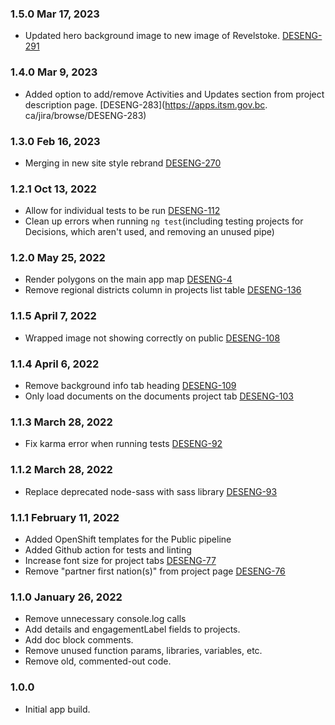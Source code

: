 ### 1.5.0 Mar 17, 2023
* Updated hero background image to new image of Revelstoke. [DESENG-291](https://apps.itsm.gov.bc.ca/jira/browse/DESENG-291)

### 1.4.0 Mar 9, 2023
* Added option to add/remove Activities and Updates section from project description page. [DESENG-283](https://apps.itsm.gov.bc.
ca/jira/browse/DESENG-283)

### 1.3.0 Feb 16, 2023
* Merging in new site style rebrand [DESENG-270](https://apps.itsm.gov.bc.ca/jira/browse/DESENG-270)

### 1.2.1 Oct 13, 2022
* Allow for individual tests to be run [DESENG-112](https://apps.itsm.gov.bc.ca/jira/browse/DESENG-112)
* Clean up errors when running `ng test`(including testing projects for Decisions, which aren't used, and removing an unused pipe)

### 1.2.0 May 25, 2022
* Render polygons on the main app map [DESENG-4](https://apps.itsm.gov.bc.ca/jira/browse/DESENG-4)
* Remove regional districts column in projects list table [DESENG-136](https://apps.itsm.gov.bc.ca/jira/browse/DESENG-136)

### 1.1.5 April 7, 2022
* Wrapped image not showing correctly on public [DESENG-108](https://apps.itsm.gov.bc.ca/jira/browse/DESENG-108)

### 1.1.4 April 6, 2022
* Remove background info tab heading [DESENG-109](https://apps.itsm.gov.bc.ca/jira/browse/DESENG-109)
* Only load documents on the documents project tab [DESENG-103](https://apps.itsm.gov.bc.ca/jira/browse/DESENG-103)

### 1.1.3 March 28, 2022
* Fix karma error when running tests [DESENG-92](https://apps.itsm.gov.bc.ca/jira/browse/DESENG-92)

### 1.1.2 March 28, 2022
* Replace deprecated node-sass with sass library [DESENG-93](https://apps.itsm.gov.bc.ca/jira/browse/DESENG-93)

### 1.1.1 February 11, 2022
* Added OpenShift templates for the Public pipeline
* Added Github action for tests and linting
* Increase font size for project tabs [DESENG-77](https://apps.itsm.gov.bc.ca/jira/browse/DESENG-77)
* Remove "partner first nation(s)" from project page [DESENG-76](https://apps.itsm.gov.bc.ca/jira/browse/DESENG-76)

### 1.1.0 January 26, 2022
* Remove unnecessary console.log calls
* Add details and engagementLabel fields to projects.
* Add doc block comments.
* Remove unused function params, libraries, variables, etc.
* Remove old, commented-out code.

### 1.0.0 
* Initial app build.
